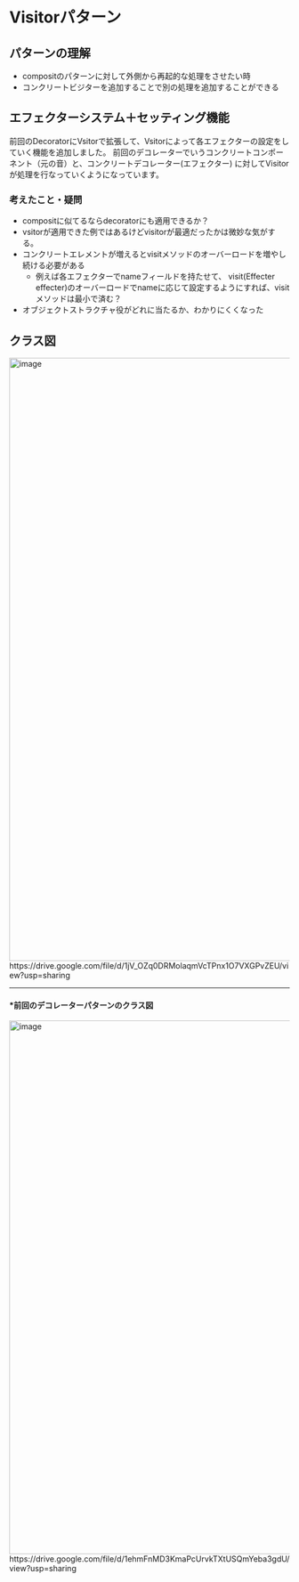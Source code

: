 # Visitorパターン
## パターンの理解
- compositのパターンに対して外側から再起的な処理をさせたい時
- コンクリートビジターを追加することで別の処理を追加することができる

## エフェクターシステム＋セッティング機能
前回のDecoratorにVsitorで拡張して、Vsitorによって各エフェクターの設定をしていく機能を追加しました。
前回のデコレーターでいうコンクリートコンポーネント（元の音）と、コンクリートデコレーター(エフェクター)
に対してVisitorが処理を行なっていくようになっています。

### 考えたこと・疑問
- compositに似てるならdecoratorにも適用できるか？
- vsitorが適用できた例ではあるけどvisitorが最適だったかは微妙な気がする。
- コンクリートエレメントが増えるとvisitメソッドのオーバーロードを増やし続ける必要がある
  - 例えば各エフェクターでnameフィールドを持たせて、
   visit(Effecter effecter)のオーバーロードでnameに応じて設定するようにすれば、visitメソッドは最小で済む？
- オブジェクトストラクチャ役がどれに当たるか、わかりにくくなった

## クラス図

<img width="1084" alt="image" src="https://github.com/user-attachments/assets/ac75d6d7-0903-4ba8-b377-d3b699398414" />
https://drive.google.com/file/d/1jV_OZq0DRMolaqmVcTPnx1O7VXGPvZEU/view?usp=sharing

----
#### *前回のデコレーターパターンのクラス図
<img width="959" alt="image" src="https://github.com/user-attachments/assets/3a6bad5f-36fd-4a9a-ab88-3714a1e7aedd" />
https://drive.google.com/file/d/1ehmFnMD3KmaPcUrvkTXtUSQmYeba3gdU/view?usp=sharing

